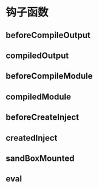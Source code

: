 # 钩子函数

## beforeCompileOutput

## compiledOutput

## beforeCompileModule

## compiledModule

## beforeCreateInject

## createdInject

## sandBoxMounted

## eval